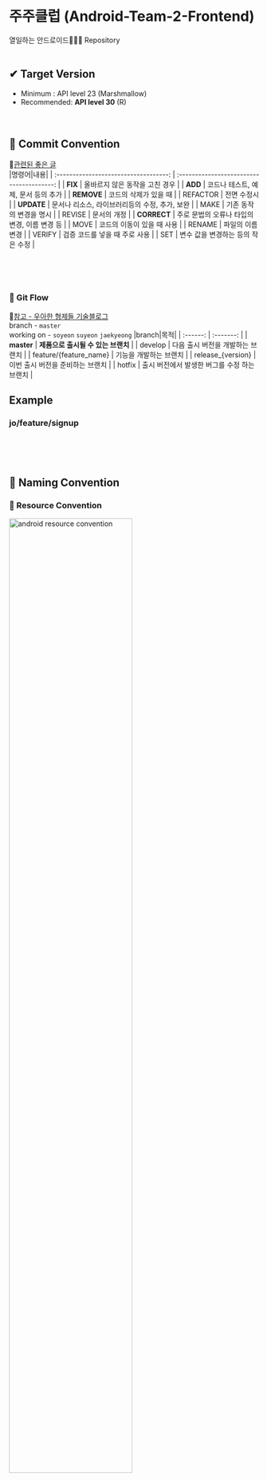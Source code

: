 # 주주클럽 (Android-Team-2-Frontend)
열일하는 안드로이드🐜🐜🐜 Repository
<br/><br/>
## ✔ Target Version
- Minimum : API level 23 (Marshmallow)  
- Recommended: **API level 30** (R)
<br/><br/><br/>
## 📑 Commit Convention
📌[관련된 좋은 글](https://chris.beams.io/posts/git-commit)
<br/>
|명령어|내용|
| :-----------------------------------: | :---------------------------------------: |
| **FIX** | 올바르지 않은 동작을 고친 경우 |
| **ADD** |   코드나 테스트, 예제, 문서 등의 추가   |
| **REMOVE** |   코드의 삭제가 있을 때   |
| REFACTOR |   전면 수정시   |
| **UPDATE** |   문서나 리소스, 라이브러리등의 수정, 추가, 보완   |
| MAKE |  기존 동작의 변경을 명시   |
| REVISE |  문서의 개정   |
| **CORRECT** | 주로 문법의 오류나 타입의 변경, 이름 변경 등   |
| MOVE |  코드의 이동이 있을 때 사용   |
| RENAME | 파일의 이름 변경 |
| VERIFY | 검증 코드를 넣을 때 주로 사용   |
| SET | 변수 값을 변경하는 등의 작은 수정   |

<br/><br/><br/>
### 🔀 Git Flow
📌[참고 - 우아한 형제들 기술블로그](https://woowabros.github.io/experience/2017/10/30/baemin-mobile-git-branch-strategy.html)
<br/>
branch - ```master```  
working on - ```soyeon``` ```suyeon``` ```jaekyeong```
|branch|목적|
| :------: | :-------: |
|  **master** | **제품으로 출시될 수 있는 브랜치**  |
|  develop  | 다음 출시 버전을 개발하는 브랜치  |
|  feature/{feature_name}  | 기능을 개발하는 브랜치  |
|  release_{version}  | 이번 출시 버전을 준비하는 브랜치  |
|  hotfix  | 출시 버전에서 발생한 버그를 수정 하는 브랜치  |

## Example
### jo/feature/signup<br/>

<br/><br/><br/>
## 🔨 Naming Convention

### 🎨 Resource Convention
<img width="70%" alt="android resource convention" src="https://user-images.githubusercontent.com/35393459/113091935-f400b900-9227-11eb-9a1e-188ad085387c.png"></img>

